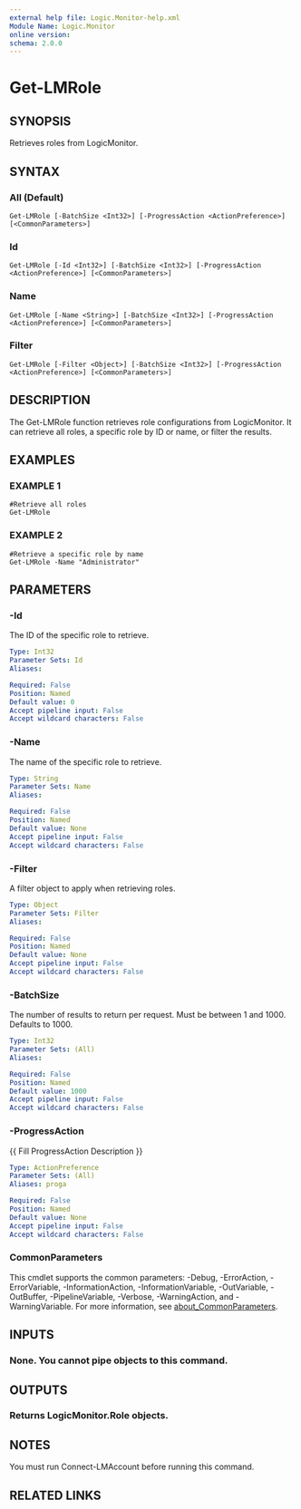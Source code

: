 ```yaml
---
external help file: Logic.Monitor-help.xml
Module Name: Logic.Monitor
online version:
schema: 2.0.0
---
```


# Get-LMRole

## SYNOPSIS
Retrieves roles from LogicMonitor.

## SYNTAX

### All (Default)
```
Get-LMRole [-BatchSize <Int32>] [-ProgressAction <ActionPreference>] [<CommonParameters>]
```

### Id
```
Get-LMRole [-Id <Int32>] [-BatchSize <Int32>] [-ProgressAction <ActionPreference>] [<CommonParameters>]
```

### Name
```
Get-LMRole [-Name <String>] [-BatchSize <Int32>] [-ProgressAction <ActionPreference>] [<CommonParameters>]
```

### Filter
```
Get-LMRole [-Filter <Object>] [-BatchSize <Int32>] [-ProgressAction <ActionPreference>] [<CommonParameters>]
```

## DESCRIPTION
The Get-LMRole function retrieves role configurations from LogicMonitor.
It can retrieve all roles, a specific role by ID or name, or filter the results.

## EXAMPLES

### EXAMPLE 1
```
#Retrieve all roles
Get-LMRole
```

### EXAMPLE 2
```
#Retrieve a specific role by name
Get-LMRole -Name "Administrator"
```

## PARAMETERS

### -Id
The ID of the specific role to retrieve.

```yaml
Type: Int32
Parameter Sets: Id
Aliases:

Required: False
Position: Named
Default value: 0
Accept pipeline input: False
Accept wildcard characters: False
```

### -Name
The name of the specific role to retrieve.

```yaml
Type: String
Parameter Sets: Name
Aliases:

Required: False
Position: Named
Default value: None
Accept pipeline input: False
Accept wildcard characters: False
```

### -Filter
A filter object to apply when retrieving roles.

```yaml
Type: Object
Parameter Sets: Filter
Aliases:

Required: False
Position: Named
Default value: None
Accept pipeline input: False
Accept wildcard characters: False
```

### -BatchSize
The number of results to return per request.
Must be between 1 and 1000.
Defaults to 1000.

```yaml
Type: Int32
Parameter Sets: (All)
Aliases:

Required: False
Position: Named
Default value: 1000
Accept pipeline input: False
Accept wildcard characters: False
```

### -ProgressAction
{{ Fill ProgressAction Description }}

```yaml
Type: ActionPreference
Parameter Sets: (All)
Aliases: proga

Required: False
Position: Named
Default value: None
Accept pipeline input: False
Accept wildcard characters: False
```

### CommonParameters
This cmdlet supports the common parameters: -Debug, -ErrorAction, -ErrorVariable, -InformationAction, -InformationVariable, -OutVariable, -OutBuffer, -PipelineVariable, -Verbose, -WarningAction, and -WarningVariable. For more information, see [about_CommonParameters](http://go.microsoft.com/fwlink/?LinkID=113216).

## INPUTS

### None. You cannot pipe objects to this command.
## OUTPUTS

### Returns LogicMonitor.Role objects.
## NOTES
You must run Connect-LMAccount before running this command.

## RELATED LINKS
